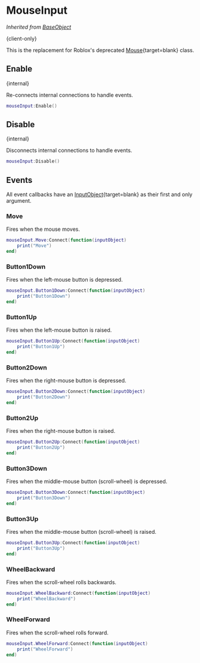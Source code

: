 # MouseInput
*Inherited from [BaseObject](/DeusFramework/Classes/baseObject)*

{client-only}

This is the replacement for Roblox's deprecated [Mouse](https://developer.roblox.com/en-us/api-reference/class/Mouse){target=blank} class.

## Enable
{internal}

Re-connects internal connections to handle events.

```lua
mouseInput:Enable()
```

## Disable
{internal}

Disconnects internal connections to handle events.

```lua
mouseInput:Disable()
```

## Events

All event callbacks have an [InputObject](https://developer.roblox.com/en-us/api-reference/class/InputObject){target=blank} as their first and only argument.

### Move

Fires when the mouse moves.

```lua
mouseInput.Move:Connect(function(inputObject)
    print("Move")
end)
```

### Button1Down

Fires when the left-mouse button is depressed.

```lua
mouseInput.Button1Down:Connect(function(inputObject)
    print("Button1Down")
end)
```

### Button1Up

Fires when the left-mouse button is raised.

```lua
mouseInput.Button1Up:Connect(function(inputObject)
    print("Button1Up")
end)
```

### Button2Down

Fires when the right-mouse button is depressed.

```lua
mouseInput.Button2Down:Connect(function(inputObject)
    print("Button2Down")
end)
```

### Button2Up

Fires when the right-mouse button is raised.

```lua
mouseInput.Button2Up:Connect(function(inputObject)
    print("Button2Up")
end)
```

### Button3Down

Fires when the middle-mouse button (scroll-wheel) is depressed.

```lua
mouseInput.Button3Down:Connect(function(inputObject)
    print("Button3Down")
end)
```

### Button3Up

Fires when the middle-mouse button (scroll-wheel) is raised.

```lua
mouseInput.Button3Up:Connect(function(inputObject)
    print("Button3Up")
end)
```

### WheelBackward

Fires when the scroll-wheel rolls backwards.

```lua
mouseInput.WheelBackward:Connect(function(inputObject)
    print("WheelBackward")
end)
```

### WheelForward

Fires when the scroll-wheel rolls forward.

```lua
mouseInput.WheelForward:Connect(function(inputObject)
    print("WheelForward")
end)
```